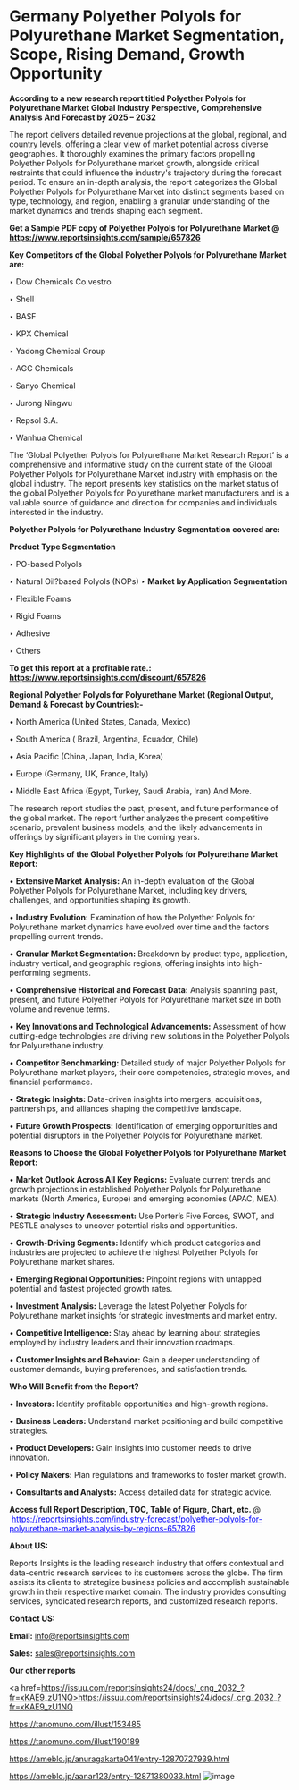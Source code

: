 # Germany Polyether Polyols for Polyurethane Market Segmentation, Scope, Rising Demand, Growth Opportunity 

<strong>According to a new research report titled Polyether Polyols for Polyurethane Market Global Industry Perspective, Comprehensive Analysis And Forecast by 2025 – 2032</strong>

The report delivers detailed revenue projections at the global, regional, and country levels, offering a clear view of market potential across diverse geographies. It thoroughly examines the primary factors propelling Polyether Polyols for Polyurethane market growth, alongside critical restraints that could influence the industry's trajectory during the forecast period. To ensure an in-depth analysis, the report categorizes the Global Polyether Polyols for Polyurethane Market into distinct segments based on type, technology, and region, enabling a granular understanding of the market dynamics and trends shaping each segment.

<strong>Get a Sample PDF copy of Polyether Polyols for Polyurethane Market </strong><strong>@<a href=https://www.reportsinsights.com/sample/657826 style=color:#0000ff;> https://www.reportsinsights.com/sample/657826</a></strong></font>

<strong>Key Competitors of the Global Polyether Polyols for Polyurethane Market are:</strong>

‣ Dow Chemicals
 Co.vestro

‣ Shell

‣ BASF

‣ KPX Chemical

‣ Yadong Chemical Group

‣ AGC Chemicals

‣ Sanyo Chemical

‣ Jurong Ningwu

‣ Repsol S.A.

‣ Wanhua Chemical

The ‘Global Polyether Polyols for Polyurethane Market Research Report’ is a comprehensive and informative study on the current state of the Global Polyether Polyols for Polyurethane Market industry with emphasis on the global industry. The report presents key statistics on the market status of the global Polyether Polyols for Polyurethane market manufacturers and is a valuable source of guidance and direction for companies and individuals interested in the industry.

<strong>Polyether Polyols for Polyurethane Industry Segmentation covered are:</strong>

<strong>Product Type Segmentation</strong>

‣ PO-based Polyols

‣ Natural Oil?based Polyols (NOPs)
‣ 
<strong>Market by Application Segmentation</strong>

‣ Flexible Foams

‣ Rigid Foams

‣ Adhesive

‣ Others

<strong>To get this report at a profitable rate.: <a href=https://www.reportsinsights.com/discount/657826 style=color:#0000ff;>https://www.reportsinsights.com/discount/657826</a></strong></font>

<strong>Regional Polyether Polyols for Polyurethane Market (Regional Output, Demand &amp; Forecast by Countries):-</strong>

• North America (United States, Canada, Mexico)

• South America ( Brazil, Argentina, Ecuador, Chile)

• Asia Pacific (China, Japan, India, Korea)

• Europe (Germany, UK, France, Italy)

• Middle East Africa (Egypt, Turkey, Saudi Arabia, Iran) And More.

The research report studies the past, present, and future performance of the global market. The report further analyzes the present competitive scenario, prevalent business models, and the likely advancements in offerings by significant players in the coming years.

<strong>Key Highlights of the Global Polyether Polyols for Polyurethane Market Report:</strong>

• <strong>Extensive Market Analysis:</strong> An in-depth evaluation of the Global Polyether Polyols for Polyurethane Market, including key drivers, challenges, and opportunities shaping its growth.

• <strong>Industry Evolution:</strong> Examination of how the Polyether Polyols for Polyurethane market dynamics have evolved over time and the factors propelling current trends.

• <strong>Granular Market Segmentation:</strong> Breakdown by product type, application, industry vertical, and geographic regions, offering insights into high-performing segments.

• <strong>Comprehensive Historical and Forecast Data:</strong> Analysis spanning past, present, and future Polyether Polyols for Polyurethane market size in both volume and revenue terms.

• <strong>Key Innovations and Technological Advancements:</strong> Assessment of how cutting-edge technologies are driving new solutions in the Polyether Polyols for Polyurethane industry.

• <strong>Competitor Benchmarking:</strong> Detailed study of major Polyether Polyols for Polyurethane market players, their core competencies, strategic moves, and financial performance.

• <strong>Strategic Insights:</strong> Data-driven insights into mergers, acquisitions, partnerships, and alliances shaping the competitive landscape.

• <strong>Future Growth Prospects:</strong> Identification of emerging opportunities and potential disruptors in the Polyether Polyols for Polyurethane market.

<strong>Reasons to Choose the Global Polyether Polyols for Polyurethane Market Report:</strong>

• <strong>Market Outlook Across All Key Regions:</strong> Evaluate current trends and growth projections in established Polyether Polyols for Polyurethane markets (North America, Europe) and emerging economies (APAC, MEA).

• <strong>Strategic Industry Assessment:</strong> Use Porter’s Five Forces, SWOT, and PESTLE analyses to uncover potential risks and opportunities.

• <strong>Growth-Driving Segments:</strong> Identify which product categories and industries are projected to achieve the highest Polyether Polyols for Polyurethane market shares.

• <strong>Emerging Regional Opportunities:</strong> Pinpoint regions with untapped potential and fastest projected growth rates.

• <strong>Investment Analysis:</strong> Leverage the latest Polyether Polyols for Polyurethane market insights for strategic investments and market entry.

• <strong>Competitive Intelligence:</strong> Stay ahead by learning about strategies employed by industry leaders and their innovation roadmaps.

• <strong>Customer Insights and Behavior:</strong> Gain a deeper understanding of customer demands, buying preferences, and satisfaction trends.

<strong>Who Will Benefit from the Report?</strong>

• <strong>Investors:</strong> Identify profitable opportunities and high-growth regions.

• <strong>Business Leaders:</strong> Understand market positioning and build competitive strategies.

• <strong>Product Developers:</strong> Gain insights into customer needs to drive innovation.

• <strong>Policy Makers:</strong> Plan regulations and frameworks to foster market growth.

• <strong>Consultants and Analysts:</strong> Access detailed data for strategic advice.
</ul>
<strong>Access full Report Description, TOC, Table of Figure, Chart, etc. </strong>@  <a href=https://reportsinsights.com/industry-forecast/polyether-polyols-for-polyurethane-market-analysis-by-regions-657826 style=color:#0000ff;>https://reportsinsights.com/industry-forecast/polyether-polyols-for-polyurethane-market-analysis-by-regions-657826</a></font>

<strong><strong>About US</strong>:</strong>

Reports Insights is the leading research industry that offers contextual and data-centric research services to its customers across the globe. The firm assists its clients to strategize business policies and accomplish sustainable growth in their respective market domain. The industry provides consulting services, syndicated research reports, and customized research reports.

<strong>Contact US:</strong>

<p class=""""><b>Email:</b> <a href=mailto:info@reportsinsights.com>info@reportsinsights.com</a></p>
<p class=""""><b>Sales:</b> <a href=mailto:sales@reportsinsights.com>sales@reportsinsights.com</a></p>

<strong>Our other reports</strong>

<a href=https://issuu.com/reportsinsights24/docs/_cng_2032_?fr=xKAE9_zU1NQ>https://issuu.com/reportsinsights24/docs/_cng_2032_?fr=xKAE9_zU1NQ</a>

<a href=https://tanomuno.com/illust/153485>https://tanomuno.com/illust/153485</a>

<a href=https://tanomuno.com/illust/190189>https://tanomuno.com/illust/190189</a>

<a href=https://ameblo.jp/anuragakarte041/entry-12870727939.html>https://ameblo.jp/anuragakarte041/entry-12870727939.html</a>

<a href=https://ameblo.jp/aanar123/entry-12871380033.html>https://ameblo.jp/aanar123/entry-12871380033.html</a>
![image](https://github.com/user-attachments/assets/85fa4af1-6542-486e-9fc0-c604dbc37fcc)
